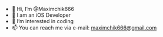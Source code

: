 - 👋 Hi, I’m @Maximchik666
-   I am an iOS Developer
- 👀 I’m interested in coding
- 📫 You can reach me via e-mail: maximchik666@gmail.com

<!---
Maximchik666/Maximchik666 is a ✨ special ✨ repository because its `README.md` (this file) appears on your GitHub profile.
You can click the Preview link to take a look at your changes.
--->
